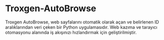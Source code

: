 # Troxgen-AutoBrowse
Troxgen AutoBrowse, web sayfalarını otomatik olarak açan ve belirlenen ID aralıklarından veri çeken bir Python uygulamasıdır. Web kazıma ve tarayıcı otomasyonu alanında iş akışınızı hızlandırmak için geliştirilmiştir.
